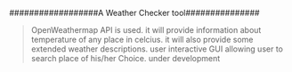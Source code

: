 ##################A Weather Checker tool###############
> OpenWeathermap API is used.
> it will provide information about temperature of any place in celcius.
> it will also provide some extended weather descriptions.
> user interactive GUI allowing user to search place of his/her Choice.
> under development 